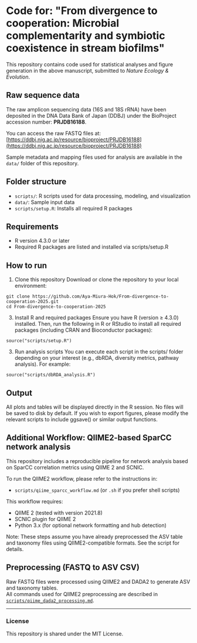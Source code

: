 # Code for: "From divergence to cooperation: Microbial complementarity and symbiotic coexistence in stream biofilms"
This repository contains code used for statistical analyses and figure generation in the above manuscript, submitted to *Nature Ecology & Evolution*.

## Raw sequence data
The raw amplicon sequencing data (16S and 18S rRNA) have been deposited in the DNA Data Bank of Japan (DDBJ) under the BioProject accession number: **PRJDB16188**.

You can access the raw FASTQ files at:
[https://ddbj.nig.ac.jp/resource/bioproject/PRJDB16188](https://ddbj.nig.ac.jp/resource/bioproject/PRJDB16188)

Sample metadata and mapping files used for analysis are available in the `data/` folder of this repository.

## Folder structure
- `scripts/`: R scripts used for data processing, modeling, and visualization
- `data/`: Sample input data
- `scripts/setup.R`: Installs all required R packages

## Requirements
- R version 4.3.0 or later
- Required R packages are listed and installed via scripts/setup.R

## How to run
1. Clone this repository
Download or clone the repository to your local environment:
```
git clone https://github.com/Aya-Miura-Hok/From-divergence-to-cooperation-2025.git 
cd From-divergence-to-cooperation-2025
```

3. Install R and required packages
Ensure you have R (version ≥ 4.3.0) installed.
Then, run the following in R or RStudio to install all required packages (including CRAN and Bioconductor packages):
```
source("scripts/setup.R")
```

3. Run analysis scripts
You can execute each script in the scripts/ folder depending on your interest (e.g., dbRDA, diversity metrics, pathway analysis).
For example:
```
source("scripts/dbRDA_analysis.R")
```

## Output
All plots and tables will be displayed directly in the R session.
No files will be saved to disk by default.
If you wish to export figures, please modify the relevant scripts to include ggsave() or similar output functions.

## Additional Workflow: QIIME2-based SparCC network analysis
This repository includes a reproducible pipeline for network analysis based on SparCC correlation metrics using QIIME 2 and SCNIC.

To run the QIIME2 workflow, please refer to the instructions in:
- `scripts/qiime_sparcc_workflow.md` (or `.sh` if you prefer shell scripts)

This workflow requires:
- QIIME 2 (tested with version 2021.8)
- SCNIC plugin for QIIME 2
- Python 3.x (for optional network formatting and hub detection)

Note: These steps assume you have already preprocessed the ASV table and taxonomy files using QIIME2-compatible formats. See the script for details.

## Preprocessing (FASTQ to ASV CSV)
Raw FASTQ files were processed using QIIME2 and DADA2 to generate ASV and taxonomy tables.  
All commands used for QIIME2 preprocessing are described in [`scripts/qiime_dada2_processing.md`](scripts/qiime_dada2_processing.md).


---


### License
This repository is shared under the MIT License.
